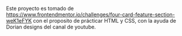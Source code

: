 Este proyecto es tomado de https://www.frontendmentor.io/challenges/four-card-feature-section-weK1eFYK con el proposito de prácticar HTML y CSS, con la ayuda de Dorian designs del canal de youtube.
